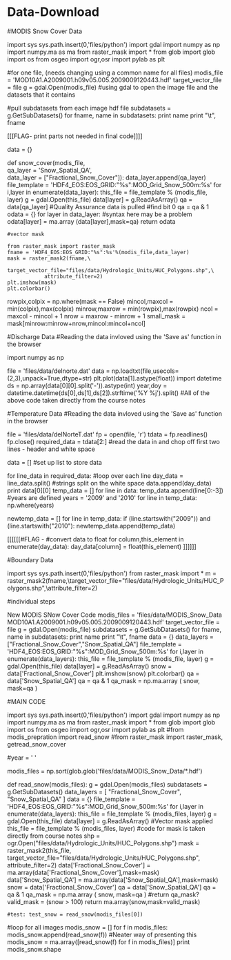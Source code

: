 Data-Download
=============

#MODIS Snow Cover Data

import sys
sys.path.insert(0,'files/python')
import gdal
import numpy as np
import numpy.ma as ma
from raster_mask import *
from glob import glob
import os
from osgeo import ogr,osr
import pylab as plt

#for one file, (needs changing using a common name for all files)
modis_file = 'MOD10A1.A2009001.h09v05.005.2009009120443.hdf'
target_vector_file = file
g = gdal.Open(modis_file)
#using gdal to open the image file and the datasets that it contains

#pull subdatasets from each image hdf file
subdatasets = g.GetSubDatasets()
for fname, name in subdatasets:
    print name
    print "\t", fname

[[[FLAG- print parts not needed in final code]]]]
    
data = {}
    
def snow_cover(modis_file, \
                          qa_layer = 'Snow_Spatial_QA', \
                          data_layer = ["Fractional_Snow_Cover"]):
    data_layer.append(qa_layer)
    file_template = 'HDF4_EOS:EOS_GRID:"%s":MOD_Grid_Snow_500m:%s'
    for i,layer in enumerate(data_layer):
        this_file = file_template % (modis_file, layer)
        g = gdal.Open(this_file)
        data[layer] = g.ReadAsArray()
    qa = data[qa_layer] #Quality Assurance data is pulled
    #find bit 0
    qa = qa & 1 
    odata = {}
    for layer in data_layer: #syntax here may be a problem
        odata[layer] = ma.array (data[layer],mask=qa)
    return odata
    
    
    #vector mask
    
    from raster_mask import raster_mask
    fname = 'HDF4_EOS:EOS_GRID:"%s":%s'%(modis_file,data_layer)
    mask = raster_mask2(fname,\
                target_vector_file="files/data/Hydrologic_Units/HUC_Polygons.shp",\
                attribute_filter=2)
    plt.imshow(mask)
    plt.colorbar()

rowpix,colpix = np.where(mask == False)
mincol,maxcol = min(colpix),max(colpix)
minrow,maxrow = min(rowpix),max(rowpix)
ncol = maxcol - mincol + 1
nrow = maxrow - minrow + 1
small_mask = mask[minrow:minrow+nrow,mincol:mincol+ncol]





#Discharge Data
#Reading the data invloved using the 'Save as' function in the browser

import numpy as np

file = 'files/data/delnorte.dat'
data = np.loadtxt(file,usecols=(2,3),unpack=True,dtype=str)
plt.plot(data[1].astype(float))
import datetime
ds = np.array(data[0][0].split('-')).astype(int)
year,doy = datetime.datetime(ds[0],ds[1],ds[2]).strftime('%Y %j').split()
#All of the above code taken directly from the course notes


#Temperature Data
#Reading the data invloved using the 'Save as' function in the browser

file = 'files/data/delNorteT.dat'
fp = open(file, 'r')
tdata = fp.readlines()
fp.close()
required_data = tdata[2:]
#read the data in and chop off first two lines - header and white space

data = []
#set up list to store data

for line_data in required_data: #loop over each line
    day_data = line_data.split() #strings split on the white space
    data.append(day_data)
print data[0][0]
temp_data = []
for line in data:
    temp_data.append(line[0:-3])
#years are defined
years = '2009' and '2010'
for line in temp_data:
    np.where(years)
    

    
newtemp_data = []
for line in temp_data:
    if (line.startswith("2009")) and (line.startswith("2010"):
        newtemp_data.append(temp_data)
        

        
        
    
[[[[[[#FLAG - #convert data to float
    for column,this_element in enumerate(day_data):
        day_data[column] = float(this_element)  ]]]]]]


#Boundary Data

import sys
sys.path.insert(0,'files/python')
from raster_mask import *
m = raster_mask2(fname,\target_vector_file="files/data/Hydrologic_Units/HUC_Polygons.shp",\attribute_filter=2)

#individual steps

New MODIS SNow Cover Code
modis_files = 'files/data/MODIS_Snow_Data
MOD10A1.A2009001.h09v05.005.2009009120443.hdf'
target_vector_file = file
g = gdal.Open(modis_file)
subdatasets = g.GetSubDatasets()
for fname, name in subdatasets:
    print name
    print "\t", fname
data = {}
data_layers = ["Fractional_Snow_Cover","Snow_Spatial_QA"]
file_template = 'HDF4_EOS:EOS_GRID:"%s":MOD_Grid_Snow_500m:%s'
for i,layer in enumerate(data_layers):
        this_file = file_template % (modis_file, layer)
        g = gdal.Open(this_file)
        data[layer] = g.ReadAsArray()
snow = data['Fractional_Snow_Cover']
plt.imshow(snow)
plt.colorbar()
qa = data['Snow_Spatial_QA']
qa = qa & 1
qa_mask = np.ma.array ( snow, mask=qa )









#MAIN CODE


import sys
sys.path.insert(0,'files/python')
import gdal
import numpy as np
import numpy.ma as ma
from raster_mask import *
from glob import glob
import os
from osgeo import ogr,osr
import pylab as plt
#from modis_prepration import read_snow
#from raster_mask import raster_mask, getread_snow_cover

#year = '   '

modis_files = np.sort(glob.glob('files/data/MODIS_Snow_Data/*.hdf')

def read_snow(modis_files):
    g = gdal.Open(modis_files)
    subdatasets = g.GetSubDatasets()
    data_layers = [ "Fractional_Snow_Cover", "Snow_Spatial_QA" ]
    data = {}
    file_template = 'HDF4_EOS:EOS_GRID:"%s":MOD_Grid_Snow_500m:%s'
    for i,layer in enumerate(data_layers):
        this_file = file_template % (modis_files, layer)
        g = gdal.Open(this_file)
        data[layer] = g.ReadAsArray()
    #Vector mask applied
    this_file = file_template % (modis_files, layer)
    #code for mask is taken directly from course notes
    shp = ogr.Open("files/data/Hydrologic_Units/HUC_Polygons.shp")
    mask = raster_mask2(this_file,\
                target_vector_file="files/data/Hydrologic_Units/HUC_Polygons.shp",\
                attribute_filter=2)
    data['Fractional_Snow_Cover'] = ma.array(data['Fractional_Snow_Cover'],mask=mask)
    data['Snow_Spatial_QA'] = ma.array(data['Snow_Spatial_QA'],mask=mask)
    snow = data['Fractional_Snow_Cover']
    qa = data['Snow_Spatial_QA']
    qa = qa & 1
    qa_mask = np.ma.array ( snow, mask=qa )
    #return qa_mask?
    valid_mask = (snow > 100)
    return ma.array(snow,mask=valid_mask)
    
    #test: test_snow = read_snow(modis_files[0])
    
#loop for all images
modis_snow = []
for f in modis_files:
    modis_snow.append(read_snow(f))
#Neater way of presenting this
modis_snow = ma.array([read_snow(f) for f in modis_files)]
print modis_snow.shape










